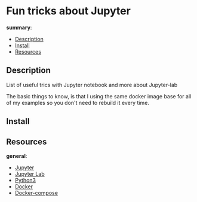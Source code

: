 #  Fun tricks about Jupyter

__summary__:

- [Description](#description)
- [Install](#install)
- [Resources](#Resources)


## Description
List of useful trics with Jupyter notebook and more about Jupyter-lab

The basic things to know, is that I using the same docker image base for all of
my examples so you don't need to rebuild it every time.

## Install


## Resources


__general__:

- [Jupyter]()
- [Jupyter Lab]()
- [Python3]()
- [Docker]()
- [Docker-compose]()
